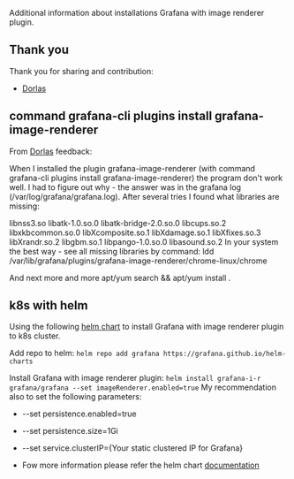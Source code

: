 Additional information about installations Grafana with image renderer plugin. 

## Thank you
Thank you for sharing and contribution:
- [Dorlas](https://github.com/Dorlas)

## command grafana-cli plugins install grafana-image-renderer
From [Dorlas](https://github.com/Dorlas) feedback:

When I installed the plugin grafana-image-renderer (with command grafana-cli plugins install grafana-image-renderer) the program don't work well.
I had to figure out why - the answer was in the grafana log (/var/log/grafana/grafana.log).
After several tries I found what libraries are missing:

libnss3.so
libatk-1.0.so.0
libatk-bridge-2.0.so.0
libcups.so.2
libxkbcommon.so.0
libXcomposite.so.1
libXdamage.so.1
libXfixes.so.3
libXrandr.so.2
libgbm.so.1
libpango-1.0.so.0
libasound.so.2
In your system the best way - see all missing libraries by command:
ldd /var/lib/grafana/plugins/grafana-image-renderer/chrome-linux/chrome

And next more and more apt/yum search && apt/yum install .

## k8s with helm
Using the following [helm chart](https://artifacthub.io/packages/helm/grafana/grafana) to install 
Grafana with image renderer plugin to k8s cluster.  

Add repo to helm:
```helm repo add grafana https://grafana.github.io/helm-charts```

Install Grafana with image renderer plugin: 
```helm install grafana-i-r grafana/grafana --set imageRenderer.enabled=true```
My recommendation also to set the following parameters:
- --set persistence.enabled=true
- --set persistence.size=1Gi
- --set service.clusterIP={Your static clustered IP for Grafana} 

- Fow more information please refer the helm chart [documentation](https://artifacthub.io/packages/helm/grafana/grafana#configuration)


